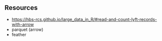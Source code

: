 ## Resources

- <https://hbs-rcs.github.io/large_data_in_R/#read-and-count-lyft-records-with-arrow>
- parquet (arrow)
- feather
